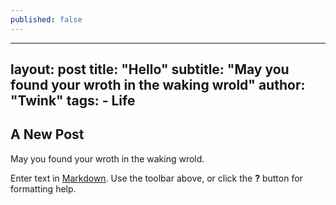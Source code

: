 ```yaml
---
published: false
---
```

---
layout:     post
title:      "Hello"
subtitle:   "May you found your wroth in the waking wrold"
author:     "Twink"
tags:
    - Life
---

## A New Post
May you found your wroth in the waking wrold.

Enter text in [Markdown](http://daringfireball.net/projects/markdown/). Use the toolbar above, or click the **?** button for formatting help.

